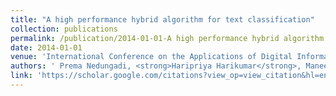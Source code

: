 ```yaml
---
title: "A high performance hybrid algorithm for text classification"
collection: publications
permalink: /publication/2014-01-01-A high performance hybrid algorithm for text classification
date: 2014-01-01
venue: 'International Conference on the Applications of Digital Information and Web Technologies (ICADIWT)'
authors: ' Prema Nedungadi, <strong>Haripriya Harikumar</strong>, Maneesha Ramesh '
link: 'https://scholar.google.com/citations?view_op=view_citation&hl=en&user=50ErN80AAAAJ&citation_for_view=50ErN80AAAAJ:2osOgNQ5qMEC'
---
```


